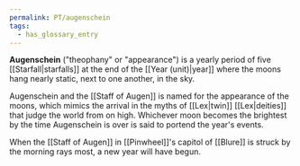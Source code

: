```yaml
---
permalink: PT/augenschein
tags:
  - has_glossary_entry
---
```


**Augenschein** ("theophany" or "appearance") is a yearly period of five [[Starfall|starfalls]] at the end of the [[Year (unit)|year]] where the moons hang nearly static, next to one another, in the sky. 

Augenschein and the [[Staff of Augen]] is named for the appearance of the moons, which mimics the arrival in the myths of [[Lex|twin]] [[Lex|deities]] that judge the world from on high. Whichever moon becomes the brightest by the time Augenschein is over is said to portend the year's events.

When the [[Staff of Augen]] in [[Pinwheel]]'s capitol of [[Blure]] is struck by the morning rays most, a new year will have begun.